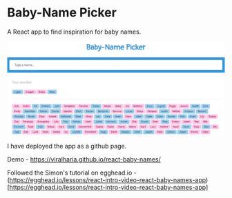 # Baby-Name Picker

A React app to find inspiration for baby names.

![app screenshot](./screenshot.PNG)

I have deployed the app as a github page.

Demo - https://viralharia.github.io/react-baby-names/

Followed the Simon's tutorial on egghead.io - (https://egghead.io/lessons/react-intro-video-react-baby-names-app)[https://egghead.io/lessons/react-intro-video-react-baby-names-app]

